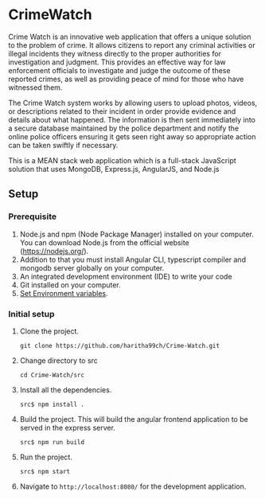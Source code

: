 # CrimeWatch

Crime Watch is an innovative web application that offers a unique solution to the problem of crime. It allows citizens to report any criminal activities or illegal incidents they witness directly to the proper authorities for investigation and judgment. This provides an effective way for law enforcement officials to investigate and judge the outcome of these reported crimes, as well as providing peace of mind for those who have witnessed them.

The Crime Watch system works by allowing users to upload photos, videos, or descriptions related to their incident in order provide evidence and details about what happened. The information is then sent immediately into a secure database maintained by the police department and notify the online police officers ensuring it gets seen right away so appropriate action can be taken swiftly if necessary.

This is a MEAN stack web application which is a full-stack JavaScript solution that uses MongoDB, Express.js, AngularJS, and Node.js

## Setup

### Prerequisite

1. Node.js and npm (Node Package Manager) installed on your computer. You can download Node.js from the official website (https://nodejs.org/).
2. Addition to that you must install Angular CLI, typescript compiler and mongodb server globally on your computer.
3. An integrated development environment (IDE) to write your code
4. Git installed on your computer.
5. [Set Environment variables](src/Crimewatch-Backend/README.md#setting-environment-variables).

### Initial setup

1. Clone the project.

    `git clone https://github.com/haritha99ch/Crime-Watch.git`

2. Change directory to src

    `cd Crime-Watch/src`

3. Install all the dependencies.

    `src$ npm install .`

4. Build the project. This will build the angular frontend application to be served in the express server.

    `src$ npm run build`

5. Run the project.

    `src$ npm start`

6. Navigate to `http://localhost:8080/` for the development application.
